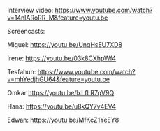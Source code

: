 Interview video: https://www.youtube.com/watch?v=14nlARoRR_M&feature=youtu.be

Screencasts:

Miguel:
https://youtu.be/UnqHsEU7XD8

Irene: https://youtu.be/03k8CXhpWf4

Tesfahun: https://www.youtube.com/watch?v=mhYedjhGU64&feature=youtu.be

Omkar
https://youtu.be/lxLfLR7qV9Q

Hana: https://youtu.be/u8kQY7v4EV4

Edwan: https://youtu.be/MfKcZ1YeEY8